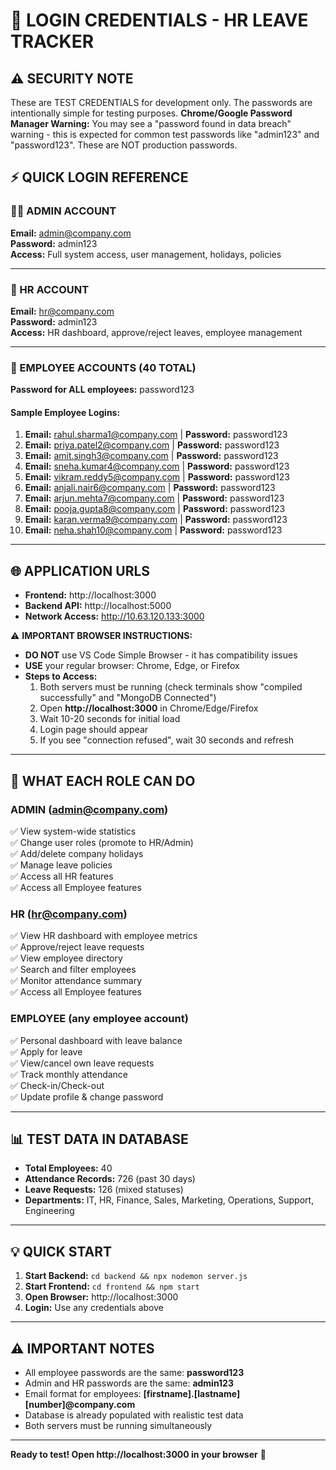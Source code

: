 # 🔐 LOGIN CREDENTIALS - HR LEAVE TRACKER

## ⚠️ SECURITY NOTE
These are TEST CREDENTIALS for development only. The passwords are intentionally simple for testing purposes. 
**Chrome/Google Password Manager Warning:** You may see a "password found in data breach" warning - this is expected for common test passwords like "admin123" and "password123". These are NOT production passwords.

## ⚡ QUICK LOGIN REFERENCE

### 👨‍💼 ADMIN ACCOUNT
**Email:** admin@company.com  
**Password:** admin123  
**Access:** Full system access, user management, holidays, policies

---

### 👔 HR ACCOUNT
**Email:** hr@company.com  
**Password:** admin123  
**Access:** HR dashboard, approve/reject leaves, employee management

---

### 👤 EMPLOYEE ACCOUNTS (40 TOTAL)

**Password for ALL employees:** password123

#### Sample Employee Logins:
1. **Email:** rahul.sharma1@company.com | **Password:** password123
2. **Email:** priya.patel2@company.com | **Password:** password123
3. **Email:** amit.singh3@company.com | **Password:** password123
4. **Email:** sneha.kumar4@company.com | **Password:** password123
5. **Email:** vikram.reddy5@company.com | **Password:** password123
6. **Email:** anjali.nair6@company.com | **Password:** password123
7. **Email:** arjun.mehta7@company.com | **Password:** password123
8. **Email:** pooja.gupta8@company.com | **Password:** password123
9. **Email:** karan.verma9@company.com | **Password:** password123
10. **Email:** neha.shah10@company.com | **Password:** password123

---

## 🌐 APPLICATION URLS

- **Frontend:** http://localhost:3000
- **Backend API:** http://localhost:5000
- **Network Access:** http://10.63.120.133:3000

⚠️ **IMPORTANT BROWSER INSTRUCTIONS:**
- **DO NOT** use VS Code Simple Browser - it has compatibility issues
- **USE** your regular browser: Chrome, Edge, or Firefox
- **Steps to Access:**
  1. Both servers must be running (check terminals show "compiled successfully" and "MongoDB Connected")
  2. Open **http://localhost:3000** in Chrome/Edge/Firefox
  3. Wait 10-20 seconds for initial load
  4. Login page should appear
  5. If you see "connection refused", wait 30 seconds and refresh

---

## 🎯 WHAT EACH ROLE CAN DO

### ADMIN (admin@company.com)
✅ View system-wide statistics  
✅ Change user roles (promote to HR/Admin)  
✅ Add/delete company holidays  
✅ Manage leave policies  
✅ Access all HR features  
✅ Access all Employee features  

### HR (hr@company.com)
✅ View HR dashboard with employee metrics  
✅ Approve/reject leave requests  
✅ View employee directory  
✅ Search and filter employees  
✅ Monitor attendance summary  
✅ Access all Employee features  

### EMPLOYEE (any employee account)
✅ Personal dashboard with leave balance  
✅ Apply for leave  
✅ View/cancel own leave requests  
✅ Track monthly attendance  
✅ Check-in/Check-out  
✅ Update profile & change password  

---

## 📊 TEST DATA IN DATABASE

- **Total Employees:** 40
- **Attendance Records:** 726 (past 30 days)
- **Leave Requests:** 126 (mixed statuses)
- **Departments:** IT, HR, Finance, Sales, Marketing, Operations, Support, Engineering

---

## 💡 QUICK START

1. **Start Backend:** `cd backend && npx nodemon server.js`
2. **Start Frontend:** `cd frontend && npm start`
3. **Open Browser:** http://localhost:3000
4. **Login:** Use any credentials above

---

## ⚠️ IMPORTANT NOTES

- All employee passwords are the same: **password123**
- Admin and HR passwords are the same: **admin123**
- Email format for employees: **[firstname].[lastname][number]@company.com**
- Database is already populated with realistic test data
- Both servers must be running simultaneously

---

**Ready to test! Open http://localhost:3000 in your browser** 🚀

